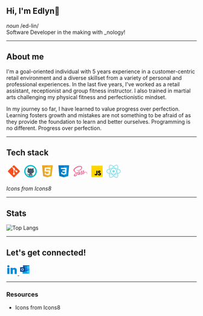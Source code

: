 ## Hi, I'm Edlyn👋

<p>
  <i>noun</i> /ed-lin/
  <br>
  Software Developer in the making with _nology!
</p>

---

## About me

I'm a goal-oriented individual with 5 years experience in a customer-centric retail environment and a diverse skillset from a variety of personal and professional experiences. In the last five years, I've worked as a retail assistant, receptionist and group fitness instructor. I also trained in martial arts challenging my physical fitness and perfectionistic mindset.

In my journey so far, I have learned to value progress over perfection. Learning fosters growth and mistakes are not something to be afraid of as they provide the foundation to learn and better ourselves. Programming is no different. Progress over perfection.

---

## Tech stack

<img src="./assets/icons8-git-100.png" width = 40px />
<img src="./assets/icons8-github-100.png" width = 40px />
<img src="./assets/icons8-html-5-100.png" width = 40px />
<img src="./assets/icons8-css3-100.png" width = 40px />
<img src="./assets/icons8-sass-100.png" width = 40px />
<img src="./assets/icons8-javascript-100.png" width = 40px />
<img src="./assets/icons8-react-native-100.png" width = 40px />
<!-- <img src="./" width = 40px /> -->

_Icons from Icons8_

---

## Stats

![Top Langs](https://github-readme-stats.vercel.app/api/top-langs/?username=edlyn-e&layout=compact)

---

## Let's get connected!

<a href="https://www.linkedin.com/in/edlyn-evangelista/">
  <img src="./assets/icons8-linkedin-2-100.png" width = 30px />
</a>
<a href="mailto:edlyn.evangelista@outlook.com"> 
  <img src="./assets/icons8-microsoft-outlook-2019-96.png" width = 30px />
  </a>

---

### Resources

-   Icons from Icons8
